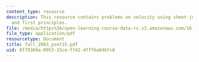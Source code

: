 ```yaml
---
content_type: resource
description: This resource contains problems on velocity using sheet-jump relations
  and first principles.
file: /media/https%3A/open-learning-course-data-rc.s3.amazonaws.com/16-01-unified-engineering-i-ii-iii-iv-fall-2005-spring-2006/8f79369a095315ceff424fff6a04bfc8_fall_2003_pset15.pdf
file_type: application/pdf
resourcetype: Document
title: fall_2003_pset15.pdf
uid: 8f79369a-0953-15ce-ff42-4fff6a04bfc8
---
```

